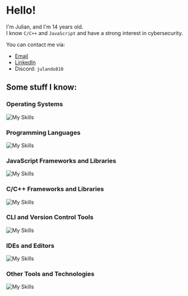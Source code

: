 # Hello!
I'm Julian, and I'm 14 years old.  
I know `C/C++` and `JavaScript` and have a strong interest in cybersecurity.

You can contact me via:
- [Email](mailto:julando810@gmail.com)
- [LinkedIn](https://www.linkedin.com/in/sobczuk/)
- Discord: `julando810`

## Some stuff I know:
### Operating Systems
![My Skills](https://skillicons.dev/icons?i=linux,bsd,windows,arch,mint,ubuntu,raspberrypi)

### Programming Languages
![My Skills](https://skillicons.dev/icons?i=c,cpp,js,ts,php,html,css,regex)

### JavaScript Frameworks and Libraries
![My Skills](https://skillicons.dev/icons?i=react,vue,express,nextjs,nuxtjs,gatsby,graphql,jquery,firebase,deno,nodejs,npm,htmx,vite)

### C/C++ Frameworks and Libraries
![My Skills](https://skillicons.dev/icons?i=arduino,cmake)

### CLI and Version Control Tools
![My Skills](https://skillicons.dev/icons?i=git,github,bash,powershell)

### IDEs and Editors
![My Skills](https://skillicons.dev/icons?i=vim,neovim,vscode,webstorm,clion,idea,atom)

### Other Tools and Technologies
![My Skills](https://skillicons.dev/icons?i=ps,vercel,discord,md,mysql,sqlite)

<!---
Julek-Git/Julek-Git is a ✨ special ✨ repository because its `README.md` (this file) appears on your GitHub profile.
You can click the Preview link to take a look at your changes.
--->
